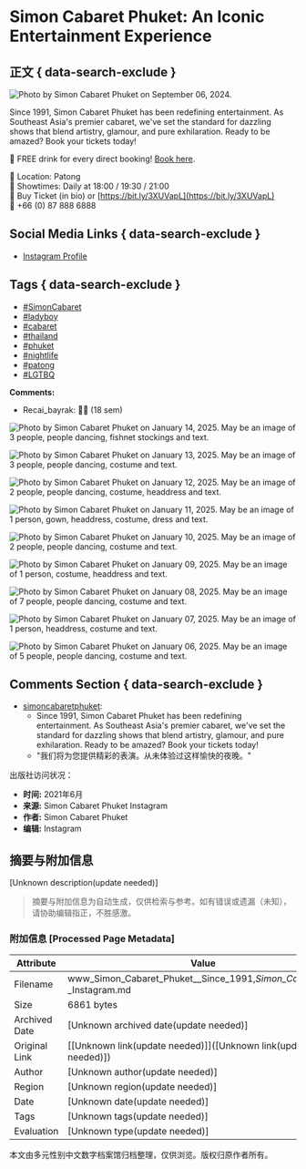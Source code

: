 # Simon Cabaret Phuket: An Iconic Entertainment Experience

## 正文 { data-search-exclude }


![Photo by Simon Cabaret Phuket on September 06, 2024.](https://scontent-sjc3-1.cdninstagram.com/v/t51.2885-15/458737112_813289111014324_4299942966468269332_n.jpg?stp=dst-jpg_e35_s1080x1080_tt6&_nc_ht=scontent-sjc3-1.cdninstagram.com&_nc_cat=100&_nc_ohc=4qs1-asoWS8Q7kNvgGgUHbV&_nc_gid=c00cbc614cbc4e7dafd165ca45d9757d&edm=ANTKIIoBAAAA&ccb=7-5&oh=00_AYAq5ircfRFRvdJYvc531gpORO9gXTtTbTIk-40u6SoPsg&oe=678C7D2E&_nc_sid=d885a2)

Since 1991, Simon Cabaret Phuket has been redefining entertainment. As Southeast Asia's premier cabaret, we've set the standard for dazzling shows that blend artistry, glamour, and pure exhilaration. Ready to be amazed? Book your tickets today! 

🍹 FREE drink for every direct booking! [Book here](https://www.simoncabaretphuket.com/booking).

📍 Location: Patong  
💃 Showtimes: Daily at 18:00 / 19:30 / 21:00  
💺 Buy Ticket (in bio) or [https://bit.ly/3XUVapL](https://bit.ly/3XUVapL)  
📲 +66 (0) 87 888 6888  

## Social Media Links { data-search-exclude }
- [Instagram Profile](https://www.instagram.com/simoncabaretphuket)

## Tags { data-search-exclude }
- [#SimonCabaret](https://www.instagram.com/explore/tags/simoncabaret/)
- [#ladyboy](https://www.instagram.com/explore/tags/ladyboy/)
- [#cabaret](https://www.instagram.com/explore/tags/cabaret/)
- [#thailand](https://www.instagram.com/explore/tags/thailand/)
- [#phuket](https://www.instagram.com/explore/tags/phuket/)
- [#nightlife](https://www.instagram.com/explore/tags/nightlife/)
- [#patong](https://www.instagram.com/explore/tags/patong/)
- [#LGTBQ](https://www.instagram.com/explore/tags/lgtbq/)

**Comments:**
- Recai_bayrak: 👏👏 (18 sem)
  
![Photo by Simon Cabaret Phuket on January 14, 2025. May be an image of 3 people, people dancing, fishnet stockings and text.](https://scontent-sjc3-1.cdninstagram.com/v/t51.2885-15/473832600_953438882988178_3634910743861641426_n.jpg?stp=c180.0.1079.1079a_dst-jpg_e35_s640x640_sh0.08_tt6&_nc_ht=scontent-sjc3-1.cdninstagram.com&_nc_cat=110&_nc_ohc=SHQmBO0MKDQQ7kNvgE9Kn8N&_nc_gid=6aff827d193441b2831a9025f0d1e63c&edm=APU89FABAAAA&ccb=7-5&oh=00_AYC4oVXAimc469C3T4FouTOQpP3DVMpIRLBM8ZunJIZJSg&oe=678C5B3E&_nc_sid=bc0c2c)

![Photo by Simon Cabaret Phuket on January 13, 2025. May be an image of 3 people, people dancing, costume and text.](https://scontent-sjc3-1.cdninstagram.com/v/t51.2885-15/473648919_3092301257592370_2846813715902715687_n.jpg?stp=c180.0.1079.1079a_dst-jpg_e35_s640x640_sh0.08_tt6&_nc_ht=scontent-sjc3-1.cdninstagram.com&_nc_cat=110&_nc_ohc=hoHP3LLhxIYQ7kNvgG2bQ0Z&_nc_gid=6aff827d193441b2831a9025f0d1e63c&edm=APU89FABAAAA&ccb=7-5&oh=00_AYCQP5kcrRTrfwqxt1y3dtOgFqqmfwo0Yo1TgGrksoRNWA&oe=678C52DC&_nc_sid=bc0c2c)

![Photo by Simon Cabaret Phuket on January 12, 2025. May be an image of 2 people, people dancing, costume, headdress and text.](https://scontent-sjc3-1.cdninstagram.com/v/t51.2885-15/473599015_1652637468991057_1688373327800756688_n.jpg?stp=c180.0.1079.1079a_dst-jpg_e35_s640x640_sh0.08_tt6&_nc_ht=scontent-sjc3-1.cdninstagram.com&_nc_cat=101&_nc_ohc=ZNe2Of4bAAQQ7kNvgEsvifL&_nc_gid=6aff827d193441b2831a9025f0d1e63c&edm=APU89FABAAAA&ccb=7-5&oh=00_AYATByxZ7EV1fGRQJy4S-0jqoubdPESElXEw5x2kx8GXTg&oe=678C73A8&_nc_sid=bc0c2c)

![Photo by Simon Cabaret Phuket on January 11, 2025. May be an image of 1 person, gown, headdress, costume, dress and text.](https://scontent-sjc3-1.cdninstagram.com/v/t51.2885-15/472427666_8480572898713676_251678959345606033_n.jpg?stp=c180.0.1079.1079a_dst-jpg_e35_s640x640_sh0.08_tt6&_nc_ht=scontent-sjc3-1.cdninstagram.com&_nc_cat=108&_nc_ohc=efz7CILarKQQ7kNvgGogMZs&_nc_gid=6aff827d193441b2831a9025f0d1e63c&edm=APU89FABAAAA&ccb=7-5&oh=00_AYAJt0ZqGxg9fPJ74Dcu9Cnwvz2v0tw2-MrNKNY6pq5B-Q&oe=678C8273&_nc_sid=bc0c2c)

![Photo by Simon Cabaret Phuket on January 10, 2025. May be an image of 2 people, people dancing, costume and text.](https://scontent-sjc3-1.cdninstagram.com/v/t51.2885-15/473082702_1247513369657150_1766962351383907556_n.jpg?stp=c180.0.1079.1079a_dst-jpg_e35_s640x640_sh0.08_tt6&_nc_ht=scontent-sjc3-1.cdninstagram.com&_nc_cat=102&_nc_ohc=n7qOv4JuT90Q7kNvgEfGYtW&_nc_gid=6aff827d193441b2831a9025f0d1e63c&edm=APU89FABAAAA&ccb=7-5&oh=00_AYAOE1JrZvioMAUHTYKQQ6nx9hiaA1lphukX800xCm8sBg&oe=678C4D82&_nc_sid=bc0c2c)

![Photo by Simon Cabaret Phuket on January 09, 2025. May be an image of 1 person, costume, headdress and text.](https://scontent-sjc3-1.cdninstagram.com/v/t51.2885-15/472137632_1747590935783247_7041093818205358913_n.jpg?stp=c180.0.1079.1079a_dst-jpg_e35_s640x640_sh0.08_tt6&_nc_ht=scontent-sjc3-1.cdninstagram.com&_nc_cat=103&_nc_ohc=Nw4koVfm8P0Q7kNvgFar_bM&_nc_gid=6aff827d193441b2831a9025f0d1e63c&edm=APU89FABAAAA&ccb=7-5&oh=00_AYCwY7jjJ3L9QANdRr3i9Ts3MfxiXcdh6o0tj7SyN2eHkg&oe=678C60CB&_nc_sid=bc0c2c)

![Photo by Simon Cabaret Phuket on January 08, 2025. May be an image of 7 people, people dancing, costume and text.](https://scontent-sjc3-1.cdninstagram.com/v/t51.2885-15/472898044_1144949157254113_27732077073043701_n.jpg?stp=c180.0.1079.1079a_dst-jpg_e35_s640x640_sh0.08_tt6&_nc_ht=scontent-sjc3-1.cdninstagram.com&_nc_cat=101&_nc_ohc=bQEjamJeLZYQ7kNvgH_xi1o&_nc_gid=6aff827d193441b2831a9025f0d1e63c&edm=APU89FABAAAA&ccb=7-5&oh=00_AYA_7Q0pbEnyVHBb0P2o33qmIMyzGwqDG2pJ-FeVemxN7w&oe=678C578C&_nc_sid=bc0c2c)

![Photo by Simon Cabaret Phuket on January 07, 2025. May be an image of 1 person, headdress, costume and text.](https://scontent-sjc3-1.cdninstagram.com/v/t51.2885-15/472430837_1794041111414294_5301209677535092653_n.jpg?stp=c180.0.1079.1079a_dst-jpg_e35_s640x640_sh0.08_tt6&_nc_ht=scontent-sjc3-1.cdninstagram.com&_nc_cat=102&_nc_ohc=zQXgnwr2AG8Q7kNvgFKV0LZ&_nc_gid=6aff827d193441b2831a9025f0d1e63c&edm=APU89FABAAAA&ccb=7-5&oh=00_AYDMNX_UVSMhBJXTEut6HcGyeWGXJ8ObPTrFkBG2Z5ZyAg&oe=678C8145&_nc_sid=bc0c2c)

![Photo by Simon Cabaret Phuket on January 06, 2025. May be an image of 5 people, people dancing, costume and text.](https://scontent-sjc3-1.cdninstagram.com/v/t51.2885-15/472769426_619597760466645_6565376706399362403_n.jpg?stp=c180.0.1079.1079a_dst-jpg_e35_s640x640_sh0.08_tt6&_nc_ht=scontent-sjc3-1.cdninstagram.com&_nc_cat=109&_nc_ohc=tEAK3EgX1FYQ7kNvgF3FWXT&_nc_gid=6aff827d193441b2831a9025f0d1e63c&edm=APU89FABAAAA&ccb=7-5&oh=00_AYCTb7abJ6o330dsPkx0b7wgj3hRRNZ0u1-ntZKXRj4xrA&oe=678C58EA&_nc_sid=bc0c2c)

## Comments Section { data-search-exclude }
- [simoncabaretphuket](https://www.instagram.com/simoncabaretphuket/):
  - Since 1991, Simon Cabaret Phuket has been redefining entertainment. As Southeast Asia's premier cabaret, we've set the standard for dazzling shows that blend artistry, glamour, and pure exhilaration. Ready to be amazed? Book your tickets today!
  - "我们将为您提供精彩的表演。从未体验过这样愉快的夜晚。"

出版社访问状况：
- **时间:** 2021年6月
- **来源:** Simon Cabaret Phuket Instagram
- **作者:** Simon Cabaret Phuket
- **编辑:** Instagram

## 摘要与附加信息

<!-- tcd_abstract -->
[Unknown description(update needed)]
<!-- tcd_abstract_end -->

> 摘要与附加信息为自动生成，仅供检索与参考。如有错误或遗漏（未知），请协助编辑指正，不胜感激。

### 附加信息 [Processed Page Metadata]

| Attribute       | Value                                  |
|-----------------|----------------------------------------|
| Filename        | www_Simon_Cabaret_Phuket__Since_1991,_Simon_Cabaret_..._-_Instagram.md                             |
| Size            | 6861 bytes                           |
| Archived Date   | [Unknown archived date(update needed)]                             |
| Original Link   | [[Unknown link(update needed)]]([Unknown link(update needed)])                       |
| Author          | [Unknown author(update needed)]                               |
| Region          | [Unknown region(update needed)]                               |
| Date            | [Unknown date(update needed)]                                 |
| Tags            | [Unknown tags(update needed)]                                 |
| Evaluation            | [Unknown type(update needed)]                                 |
<!-- tcd_table_end -->

本文由多元性别中文数字档案馆归档整理，仅供浏览。版权归原作者所有。

